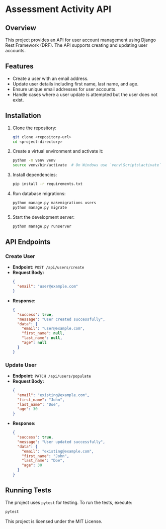 # Assessment Activity API

## Overview
This project provides an API for user account management using Django Rest Framework (DRF). The API supports creating and updating user accounts.

## Features
- Create a user with an email address.
- Update user details including first name, last name, and age.
- Ensure unique email addresses for user accounts.
- Handle cases where a user update is attempted but the user does not exist.

## Installation

1. Clone the repository:
   ```sh
   git clone <repository-url>
   cd <project-directory>
   ```

2. Create a virtual environment and activate it:
   ```sh
   python -m venv venv
   source venv/bin/activate  # On Windows use `venv\Scripts\activate`
   ```

3. Install dependencies:
   ```sh
   pip install -r requirements.txt
   ```

4. Run database migrations:
   ```sh
   python manage.py makemigrations users
   python manage.py migrate
   ```

5. Start the development server:
   ```sh
   python manage.py runserver
   ```

## API Endpoints

### Create User
- **Endpoint:** `POST /api/users/create`
- **Request Body:**
  ```json
  {
    "email": "user@example.com"
  }
  ```
- **Response:**
  ```json
  {
    "success": true,
    "message": "User created successfully",
    "data": {
      "email": "user@example.com",
      "first_name": null,
      "last_name": null,
      "age": null
    }
  }
  ```

### Update User
- **Endpoint:** `PATCH /api/users/populate`
- **Request Body:**
  ```json
  {
    "email": "existing@example.com",
    "first_name": "John",
    "last_name": "Doe",
    "age": 30
  }
  ```
- **Response:**
  ```json
  {
    "success": true,
    "message": "User updated successfully",
    "data": {
      "email": "existing@example.com",
      "first_name": "John",
      "last_name": "Doe",
      "age": 30
    }
  }
  ```

## Running Tests

The project uses `pytest` for testing. To run the tests, execute:
```sh
pytest
```


This project is licensed under the MIT License.

